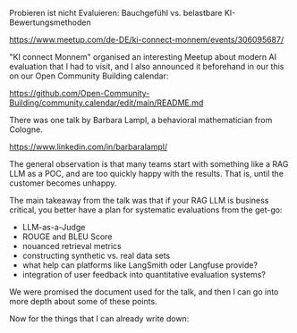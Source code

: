 Probieren ist nicht Evaluieren: Bauchgefühl vs. belastbare KI-Bewertungsmethoden

https://www.meetup.com/de-DE/ki-connect-monnem/events/306095687/

"KI connect Monnem" organised an interesting Meetup about modern AI evaluation that I had to visit, and
I also announced it beforehand in our this on our Open Community Building calendar:

https://github.com/Open-Community-Building/community.calendar/edit/main/README.md

There was one talk by Barbara Lampl, a behavioral mathematician from Cologne.

https://www.linkedin.com/in/barbaralampl/

The general observation is that many teams start with something like a RAG LLM as a POC, and are too quickly happy with the results.
That is, until the customer becomes unhappy.

The main takeaway from the talk was that if your RAG LLM is business critical, you better have a plan for systematic evaluations from the get-go:

- LLM-as-a-Judge
- ROUGE and BLEU Score
- nouanced retrieval metrics
- constructing synthetic vs. real data sets 
- what help can platforms like LangSmith oder Langfuse provide?
- integration of user feedback into quantitative evaluation systems? 

We were promised the document used for the talk, and then I can go into more depth about some of these points.

Now for the things that I can already write down:













